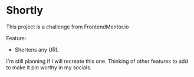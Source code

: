 # Shortly

This project is a challenge from FrontendMentor.io

Feature:
- Shortens any URL

I'm still planning if I will recreate this one. Thinking of other features to add to make it pin worthy in my socials.
